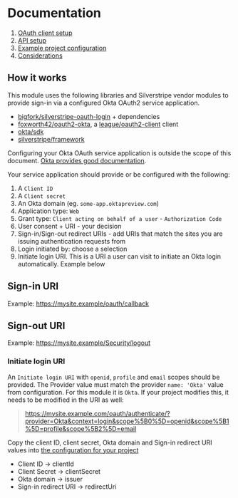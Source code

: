 # Documentation

1. [OAuth client setup](./002_oauth_login.md)
1. [API setup](./003_okta_api.md)
1. [Example project configuration](./004_example_project_configuration.md)
1. [Considerations](./099_considerations.md)

## How it works

This module uses the following libraries and Silverstripe vendor modules to provide sign-in via a configured Okta OAuth2 service application.

+ [bigfork/silverstripe-oauth-login](https://github.com/bigfork/silverstripe-oauth-login) + dependencies
+ [foxworth42/oauth2-okta](https://github.com/foxworth42/oauth2-okta), a [league/oauth2-client](https://github.com/thephpleague/oauth2-client) client
+ [okta/sdk](https://github.com/okta/okta-sdk-php)
+ [silverstripe/framework](https://github.com/silverstripe/silverstripe-framework)

Configuring your Okta OAuth service application is outside the scope of this document. [Okta provides good documentation](https://developer.okta.com/docs/guides/implement-oauth-for-okta/create-oauth-app/).

Your service application should provide or be configured with the following:

1. A `Client ID`
1. A `Client secret`
1. An Okta domain (eg. `some-app.oktapreview.com`)
1. Application type: `Web`
1. Grant type: `Client acting on behalf of a user` - `Authorization Code`
1. User consent + URI - your decision
1. Sign-in/Sign-out redirect URIs - add URIs that match the sites you are issuing authentication requests from
1. Login initiated by: choose a selection
1. Initiate login URI. This is a URI a user can visit to initiate an Okta login automatically. Example below

## Sign-in URI

Example: https://mysite.example/oauth/callback

## Sign-out URI

Example: https://mysite.example/Security/logout

### Initiate login URI

An `Initiate login URI` with `openid`, `profile` and `email` scopes should be provided. The Provider value must match the provider `name: 'Okta'` value from configuration. For this module it is `Okta`. If your project modifies this, it needs to be modified in the URI as well:

> https://mysite.example.com/oauth/authenticate/?provider=Okta&context=login&scope%5B0%5D=openid&scope%5B1%5D=profile&scope%5B2%5D=email

Copy the client ID, client secret, Okta domain and Sign-in redirect URI values into [the configuration for your project](./004_example_project_configuration.md)

+ Client ID -> clientId
+ Client Secret -> clientSecret
+ Okta domain -> issuer
+ Sign-in redirect URI -> redirectUri
